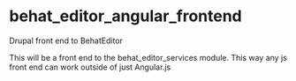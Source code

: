 behat_editor_angular_frontend
=============================

Drupal front end to BehatEditor

This will be a front end to the behat_editor_services module.
This way any js front end can work outside of just Angular.js
